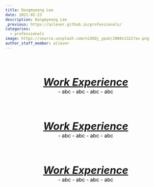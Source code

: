 ```yaml
---
title: Dongmyeong Lee
date: 2021-02-23
description: Dongmyeong Lee
_previous: https://ailever.github.io/professionals/
categories:
  - professionals
image: https://source.unsplash.com/niXUOj_ypuk/2000x1322?a=.png
author_staff_member: ailever
---
```




<br><br><br>

<div align="center" style="font-style:italic;font-size:xx-large;font-weight:bold"><u>Work Experience</u></div>
<div align="center" style="font-size:medium;font-weight:normal;color:black;background-color:unset;">
  - abc
  - abc
  - abc
  - abc
</div>

<br><br><br>

<div align="center" style="font-style:italic;font-size:xx-large;font-weight:bold"><u>Work Experience</u></div>
<div align="center" style="font-size:medium;font-weight:normal;color:black;background-color:unset;">
  - abc
  - abc
  - abc
  - abc
</div>

<br><br><br>

<div align="center" style="font-style:italic;font-size:xx-large;font-weight:bold"><u>Work Experience</u></div>
<div align="center" style="font-size:medium;font-weight:normal;color:black;background-color:unset;">
  - abc
  - abc
  - abc
  - abc
</div>

<br><br><br>



